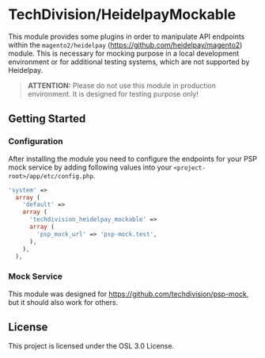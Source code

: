 # TechDivision/HeidelpayMockable

This module provides some plugins in order to manipulate API endpoints within the `magento2/heidelpay` (https://github.com/heidelpay/magento2) 
module. This is necessary for mocking purpose in a local development environment or for additional testing systems, which are
not supported by Heidelpay. 

> **ATTENTION:**
> Please do not use this module in production environment. It is designed for testing purpose only!

## Getting Started

### Configuration

After installing the module you need to configure the endpoints for your PSP mock service by adding following values
into your `<project-root>/app/etc/config.php`.

```php
'system' => 
  array (
    'default' => 
    array (
      'techdivision_heidelpay_mockable' => 
      array (
        'psp_mock_url' => 'psp-mock.test',
      ),
    ),
  ),
```

### Mock Service

This module was designed for https://github.com/techdivision/psp-mock, but it should also work for others.

## License

This project is licensed under the OSL 3.0 License.
